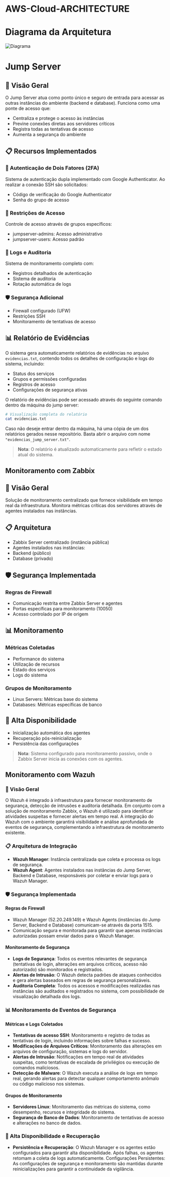 # AWS-Cloud-ARCHITECTURE

# Diagrama da Arquitetura

![Diagrama](diagrama.png)

# Jump Server

## 🎯 Visão Geral
O Jump Server atua como ponto único e seguro de entrada para acessar as outras instâncias do ambiente (backend e database). Funciona como uma ponte de acesso que:
- Centraliza e protege o acesso às instâncias
- Previne conexões diretas aos servidores críticos
- Registra todas as tentativas de acesso
- Aumenta a segurança do ambiente
  
## 📋 Recursos Implementados

### 🔐 Autenticação de Dois Fatores (2FA)
Sistema de autenticação dupla implementado com Google Authenticator. Ao realizar a conexão SSH são solicitados:
- Código de verificação do Google Authenticator
- Senha do grupo de acesso

### 👥 Restrições de Acesso
Controle de acesso através de grupos específicos:
- jumpserver-admins: Acesso administrativo
- jumpserver-users: Acesso padrão

### 📝 Logs e Auditoria
Sistema de monitoramento completo com:
- Registros detalhados de autenticação
- Sistema de auditoria
- Rotação automática de logs

### 🛡️ Segurança Adicional
- Firewall configurado (UFW)
- Restrições SSH
- Monitoramento de tentativas de acesso

## 📊 Relatório de Evidências

O sistema gera automaticamente relatórios de evidências no arquivo `evidencias.txt`, contendo todos os detalhes de configuração e logs do sistema, incluindo:
- Status dos serviços
- Grupos e permissões configuradas
- Registros de acesso
- Configurações de segurança ativas

O relatório de evidências pode ser acessado através do seguinte comando dentro da máquina do jump server:

```bash
# Visualização completa do relatório
cat evidencias.txt
```

Caso não deseje entrar dentro da máquina, há uma cópia de um dos relatórios gerados nesse repositório. Basta abrir o arquivo com nome ```"evidencias_jump_server.txt"```.

> **Nota**: O relatório é atualizado automaticamente para refletir o estado atual do sistema.


## Monitoramento com Zabbix

## 🎯 Visão Geral
Solução de monitoramento centralizado que fornece visibilidade em tempo real da infraestrutura. Monitora métricas críticas dos servidores através de agentes instalados nas instâncias.

## 📋 Arquitetura
- Zabbix Server centralizado (instância pública)
- Agentes instalados nas instâncias:
 - Backend (público)
 - Database (privado)

## 🛡️ Segurança Implementada
### Regras de Firewall
- Comunicação restrita entre Zabbix Server e agentes
- Portas específicas para monitoramento (10050)
- Acesso controlado por IP de origem

## 📊 Monitoramento
### Métricas Coletadas
- Performance do sistema
- Utilização de recursos
- Estado dos serviços
- Logs do sistema

### Grupos de Monitoramento
- Linux Servers: Métricas base do sistema
- Databases: Métricas específicas de banco

## 🔄 Alta Disponibilidade
- Inicialização automática dos agentes
- Recuperação pós-reinicialização
- Persistência das configurações

> **Nota**: Sistema configurado para monitoramento passivo, onde o Zabbix Server inicia as conexões com os agentes.


## Monitoramento com Wazuh

### 🎯 Visão Geral
O Wazuh é integrado à infraestrutura para fornecer monitoramento de segurança, detecção de intrusões e auditoria detalhada. Em conjunto com a solução de monitoramento Zabbix, o Wazuh é utilizado para identificar atividades suspeitas e fornecer alertas em tempo real. A integração do Wazuh com o ambiente garantirá visibilidade e análise aprofundada de eventos de segurança, complementando a infraestrutura de monitoramento existente.

### 📋 Arquitetura de Integração
- **Wazuh Manager**: Instância centralizada que coleta e processa os logs de segurança.
- **Wazuh Agent**: Agentes instalados nas instâncias do Jump Server, Backend e Database, responsáveis por coletar e enviar logs para o Wazuh Manager.

### 🛡️ Segurança Implementada
#### Regras de Firewall
- Wazuh Manager (52.20.249.149) e Wazuh Agents (instâncias do Jump Server, Backend e Database) comunicam-se através da porta 1515.
- Comunicação segura e monitorada para garantir que apenas instâncias autorizadas possam enviar dados para o Wazuh Manager.

#### Monitoramento de Segurança
- **Logs de Segurança**: Todos os eventos relevantes de segurança (tentativas de login, alterações em arquivos críticos, acesso não autorizado) são monitorados e registrados.
- **Alertas de Intrusão**: O Wazuh detecta padrões de ataques conhecidos e gera alertas baseados em regras de segurança personalizáveis.
- **Auditoria Completa**: Todos os acessos e modificações realizadas nas instâncias são auditados e registrados no sistema, com possibilidade de visualização detalhada dos logs.

### 📊 Monitoramento de Eventos de Segurança
#### Métricas e Logs Coletados
- **Tentativas de acesso SSH**: Monitoramento e registro de todas as tentativas de login, incluindo informações sobre falhas e sucesso.
- **Modificações de Arquivos Críticos**: Monitoramento das alterações em arquivos de configuração, sistemas e logs do servidor.
- **Alertas de Intrusão**: Notificações em tempo real de atividades suspeitas, como tentativas de escalada de privilégios ou execução de comandos maliciosos.
- **Detecção de Malware**: O Wazuh executa a análise de logs em tempo real, gerando alertas para detectar qualquer comportamento anômalo ou código malicioso nos sistemas.

#### Grupos de Monitoramento
- **Servidores Linux**: Monitoramento das métricas do sistema, como desempenho, recursos e integridade do sistema.
- **Segurança de Banco de Dados**: Monitoramento de tentativas de acesso e alterações no banco de dados.

### 🔄 Alta Disponibilidade e Recuperação
- **Persistência e Recuperação**: O Wazuh Manager e os agentes estão configurados para garantir alta disponibilidade. Após falhas, os agentes retomam a coleta de logs automaticamente.
Configurações Persistentes: As configurações de segurança e monitoramento são mantidas durante reinicializações para garantir a continuidade da vigilância.
